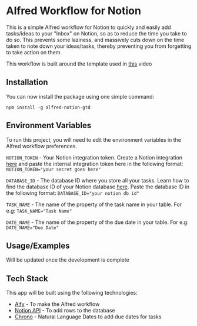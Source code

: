 # Alfred Workflow for Notion

This is a simple Alfred workflow for Notion to quickly and easily add tasks/ideas to your "Inbox" on Notion, so as to reduce the time you take to do so. This prevents some laziness, and massively cuts down on the time taken to note down your ideas/tasks, thereby preventing you from forgetting to take action on them.

This workflow is built around the template used in [this](https://www.youtube.com/watch?v=r6hUkChpwWQ) video

## Installation

You can now install the package using one simple command:

```
npm install -g alfred-notion-gtd
```

## Environment Variables

To run this project, you will need to edit the environment variables in the Alfred workflow preferences.

`NOTION_TOKEN` - Your Notion integration token. Create a Notion integration [here](https://www.notion.so/my-integrations) and paste the internal integration token here in the following format: `NOTION_TOKEN="your secret goes here"`

`DATABASE_ID` - The database ID where you store all your tasks. Learn how to find the database ID of your Notion database [here](https://stackoverflow.com/questions/67728038/where-to-find-database-id-for-my-database-in-notion). Paste the database ID in the following format: `DATABASE_ID="your notion db id"`

`TASK_NAME` - The name of the property of the task name in your table. For e.g: `TASK_NAME="Task Name"`

`DATE_NAME` - The name of the property of the due date in your table. For e.g: `DATE_NAME="Due Date"`

## Usage/Examples

Will be updated once the development is complete

## Tech Stack

This app will be built using the following technologies:

- [Alfy](https://github.com/sindresorhus/alfy) - To make the Alfred workflow
- [Notion API](https://github.com/makenotion/notion-sdk-js) - To add rows to the database
- [Chrono](https://github.com/wanasit/chrono) - Natural Language Dates to add due dates for tasks
